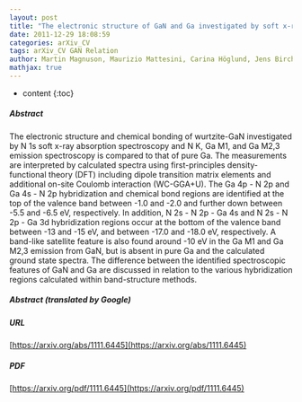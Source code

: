 ```yaml
---
layout: post
title: "The electronic structure of GaN and Ga investigated by soft x-ray spectroscopy and first-principles methods"
date: 2011-12-29 18:08:59
categories: arXiv_CV
tags: arXiv_CV GAN Relation
author: Martin Magnuson, Maurizio Mattesini, Carina Höglund, Jens Birch, Lars Hultman
mathjax: true
---
```


* content
{:toc}

##### Abstract
The electronic structure and chemical bonding of wurtzite-GaN investigated by N 1s soft x-ray absorption spectroscopy and N K, Ga M1, and Ga M2,3 emission spectroscopy is compared to that of pure Ga. The measurements are interpreted by calculated spectra using first-principles density-functional theory (DFT) including dipole transition matrix elements and additional on-site Coulomb interaction (WC-GGA+U). The Ga 4p - N 2p and Ga 4s - N 2p hybridization and chemical bond regions are identified at the top of the valence band between -1.0 and -2.0 and further down between -5.5 and -6.5 eV, respectively. In addition, N 2s - N 2p - Ga 4s and N 2s - N 2p - Ga 3d hybridization regions occur at the bottom of the valence band between -13 and -15 eV, and between -17.0 and -18.0 eV, respectively. A band-like satellite feature is also found around -10 eV in the Ga M1 and Ga M2,3 emission from GaN, but is absent in pure Ga and the calculated ground state spectra. The difference between the identified spectroscopic features of GaN and Ga are discussed in relation to the various hybridization regions calculated within band-structure methods.

##### Abstract (translated by Google)


##### URL
[https://arxiv.org/abs/1111.6445](https://arxiv.org/abs/1111.6445)

##### PDF
[https://arxiv.org/pdf/1111.6445](https://arxiv.org/pdf/1111.6445)

